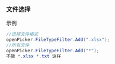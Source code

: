 


### 文件选择 
示例

```c#
//选择文件格式
openPicker.FileTypeFilter.Add(".xlsx");
//所有文件
openPicker.FileTypeFilter.Add("*");
不能 *.xlsx *.txt 这样

